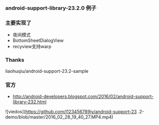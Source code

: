### android-support-library-23.2.0 例子


### 主要实现了

* 夜间模式
* BottomSheetDialogView
* recyview支持warp

### Thanks
 liaohuqiu/android-support-23.2-sample

### 官方



*  http://android-developers.blogspot.com/2016/02/android-support-library-232.html


![viedos](https://github.com/l123456789jy/android-support-23
.2-demo/blob/master/2016_02_28_19_40_27.MP4.mp4)
